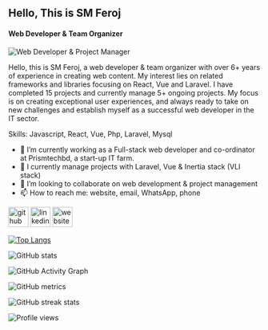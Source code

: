 ## Hello, This is SM Feroj
####  Web Developer & Team Organizer
![ Web Developer & Project Manager]( )

Hello, this is SM Feroj, a web developer & team organizer with over 6+ years of experience in creating web content. My interest lies on related frameworks and libraries focusing on React, Vue and Laravel. I have completed 15 projects and currently manage 5+ ongoing projects. My focus is on creating exceptional user experiences, and always ready to take on new challenges and establish myself as a successful web developer in the IT sector.

Skills: Javascript, React, Vue, Php, Laravel, Mysql

- 🔭 I’m currently working as a Full-stack web developer and co-ordinator at Prismtechbd, a start-up IT farm. 
- 🌱 I currently manage projects with Laravel, Vue & Inertia stack (VLI stack) 
- 👯 I’m looking to collaborate on web development & project management 
- 📫 How to reach me: website, email, WhatsApp, phone 


[<img src='https://cdn.jsdelivr.net/npm/simple-icons@3.0.1/icons/github.svg' alt='github' height='40'>](https://github.com/smferoj)  [<img src='https://cdn.jsdelivr.net/npm/simple-icons@3.0.1/icons/linkedin.svg' alt='linkedin' height='40'>](https://www.linkedin.com/in/sm-feroj-94b300249//)  [<img src='https://cdn.jsdelivr.net/npm/simple-icons@3.0.1/icons/icloud.svg' alt='website' height='40'>](www.smferoj.com)  

[![Top Langs](https://github-readme-stats.vercel.app/api/top-langs/?username=smferoj)](https://github.com/anuraghazra/github-readme-stats)

![GitHub stats](https://github-readme-stats.vercel.app/api?username=smferoj&show_icons=true&count_private=true)  

![GitHub Activity Graph](https://activity-graph.herokuapp.com/graph?username=smferoj)  

![GitHub metrics](https://metrics.lecoq.io/smferoj)  

![GitHub streak stats](https://streak-stats.demolab.com/?user=smferoj)  

![Profile views](https://gpvc.arturio.dev/smferoj)  
